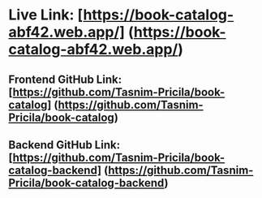 # Live Link: [https://book-catalog-abf42.web.app/] (https://book-catalog-abf42.web.app/)
## Frontend GitHub Link: [https://github.com/Tasnim-Pricila/book-catalog] (https://github.com/Tasnim-Pricila/book-catalog)
## Backend GitHub Link: [https://github.com/Tasnim-Pricila/book-catalog-backend] (https://github.com/Tasnim-Pricila/book-catalog-backend)